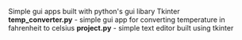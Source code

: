 Simple gui apps built with python's gui libary Tkinter<br>
<b>temp_converter.py</b> - simple gui app for converting temperature in fahrenheit to celsius
<b>project.py</b> - simple text editor built using tkinter